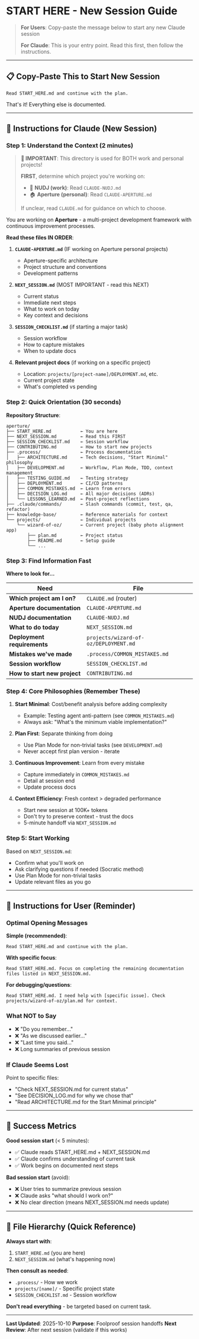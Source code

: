 # START HERE - New Session Guide

> **For Users**: Copy-paste the message below to start any new Claude session
>
> **For Claude**: This is your entry point. Read this first, then follow the instructions.

---

## 📋 Copy-Paste This to Start New Session

```
Read START_HERE.md and continue with the plan.
```

That's it! Everything else is documented.

---

## 🤖 Instructions for Claude (New Session)

### Step 1: Understand the Context (2 minutes)

> **🚨 IMPORTANT**: This directory is used for BOTH work and personal projects!
>
> **FIRST**, determine which project you're working on:
> - 🏢 **NUDJ (work)**: Read `CLAUDE-NUDJ.md`
> - 🏠 **Aperture (personal)**: Read `CLAUDE-APERTURE.md`
>
> If unclear, read `CLAUDE.md` for guidance on which to choose.

You are working on **Aperture** - a multi-project development framework with continuous improvement processes.

**Read these files IN ORDER**:

1. **`CLAUDE-APERTURE.md`** (IF working on Aperture personal projects)
   - Aperture-specific architecture
   - Project structure and conventions
   - Development patterns

2. **`NEXT_SESSION.md`** (MOST IMPORTANT - read this NEXT)
   - Current status
   - Immediate next steps
   - What to work on today
   - Key context and decisions

3. **`SESSION_CHECKLIST.md`** (if starting a major task)
   - Session workflow
   - How to capture mistakes
   - When to update docs

4. **Relevant project docs** (if working on a specific project)
   - Location: `projects/[project-name]/DEPLOYMENT.md`, etc.
   - Current project state
   - What's completed vs pending

### Step 2: Quick Orientation (30 seconds)

**Repository Structure**:
```
aperture/
├── START_HERE.md           ← You are here
├── NEXT_SESSION.md         ← Read this FIRST
├── SESSION_CHECKLIST.md    ← Session workflow
├── CONTRIBUTING.md         ← How to start new projects
├── .process/               ← Process documentation
│   ├── ARCHITECTURE.md     ← Tech decisions, "Start Minimal" philosophy
│   ├── DEVELOPMENT.md      ← Workflow, Plan Mode, TDD, context management
│   ├── TESTING_GUIDE.md    ← Testing strategy
│   ├── DEPLOYMENT.md       ← CI/CD patterns
│   ├── COMMON_MISTAKES.md  ← Learn from errors
│   ├── DECISION_LOG.md     ← All major decisions (ADRs)
│   └── LESSONS_LEARNED.md  ← Post-project reflections
├── .claude/commands/       ← Slash commands (commit, test, qa, refactor)
├── knowledge-base/         ← Reference materials for context
└── projects/               ← Individual projects
    └── wizard-of-oz/       ← Current project (baby photo alignment app)
        ├── plan.md         ← Project status
        ├── README.md       ← Setup guide
        └── ...
```

### Step 3: Find Information Fast

**Where to look for...**

| Need | File |
|------|------|
| **Which project am I on?** | `CLAUDE.md` (router) |
| **Aperture documentation** | `CLAUDE-APERTURE.md` |
| **NUDJ documentation** | `CLAUDE-NUDJ.md` |
| **What to do today** | `NEXT_SESSION.md` |
| **Deployment requirements** | `projects/wizard-of-oz/DEPLOYMENT.md` |
| **Mistakes we've made** | `.process/COMMON_MISTAKES.md` |
| **Session workflow** | `SESSION_CHECKLIST.md` |
| **How to start new project** | `CONTRIBUTING.md` |

### Step 4: Core Philosophies (Remember These)

1. **Start Minimal**: Cost/benefit analysis before adding complexity
   - Example: Testing agent anti-pattern (see `COMMON_MISTAKES.md`)
   - Always ask: "What's the minimum viable implementation?"

2. **Plan First**: Separate thinking from doing
   - Use Plan Mode for non-trivial tasks (see `DEVELOPMENT.md`)
   - Never accept first plan version - iterate

3. **Continuous Improvement**: Learn from every mistake
   - Capture immediately in `COMMON_MISTAKES.md`
   - Detail at session end
   - Update process docs

4. **Context Efficiency**: Fresh context > degraded performance
   - Start new session at 100K+ tokens
   - Don't try to preserve context - trust the docs
   - 5-minute handoff via `NEXT_SESSION.md`

### Step 5: Start Working

Based on `NEXT_SESSION.md`:
- Confirm what you'll work on
- Ask clarifying questions if needed (Socratic method)
- Use Plan Mode for non-trivial tasks
- Update relevant files as you go

---

## 👤 Instructions for User (Reminder)

### Optimal Opening Messages

**Simple (recommended)**:
```
Read START_HERE.md and continue with the plan.
```

**With specific focus**:
```
Read START_HERE.md. Focus on completing the remaining documentation files listed in NEXT_SESSION.md.
```

**For debugging/questions**:
```
Read START_HERE.md. I need help with [specific issue]. Check projects/wizard-of-oz/plan.md for context.
```

### What NOT to Say

- ❌ "Do you remember..."
- ❌ "As we discussed earlier..."
- ❌ "Last time you said..."
- ❌ Long summaries of previous session

### If Claude Seems Lost

Point to specific files:
- "Check NEXT_SESSION.md for current status"
- "See DECISION_LOG.md for why we chose that"
- "Read ARCHITECTURE.md for the Start Minimal principle"

---

## 🎯 Success Metrics

**Good session start** (< 5 minutes):
- ✅ Claude reads START_HERE.md + NEXT_SESSION.md
- ✅ Claude confirms understanding of current task
- ✅ Work begins on documented next steps

**Bad session start** (avoid):
- ❌ User tries to summarize previous session
- ❌ Claude asks "what should I work on?"
- ❌ No clear direction (means NEXT_SESSION.md needs update)

---

## 📝 File Hierarchy (Quick Reference)

**Always start with**:
1. `START_HERE.md` (you are here)
2. `NEXT_SESSION.md` (what's happening now)

**Then consult as needed**:
- `.process/` - How we work
- `projects/[name]/` - Specific project state
- `SESSION_CHECKLIST.md` - Session workflow

**Don't read everything** - be targeted based on current task.

---

**Last Updated**: 2025-10-10
**Purpose**: Foolproof session handoffs
**Next Review**: After next session (validate if this works)
